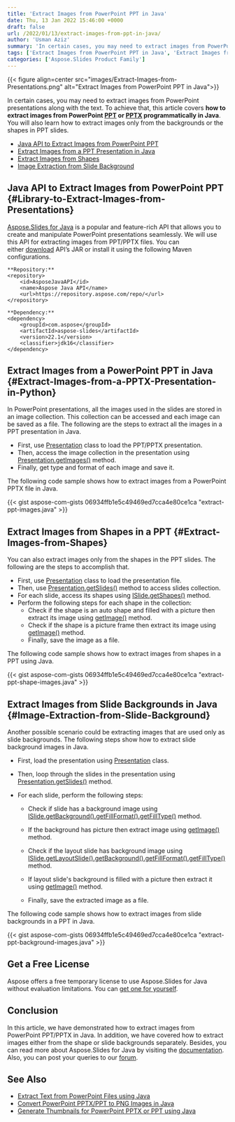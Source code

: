 ```yaml
---
title: 'Extract Images from PowerPoint PPT in Java'
date: Thu, 13 Jan 2022 15:46:00 +0000
draft: false
url: /2022/01/13/extract-images-from-ppt-in-java/
author: 'Usman Aziz'
summary: 'In certain cases, you may need to extract images from PowerPoint presentations along with the text. To achieve that, this article covers **how to extract images from PowerPoint [PPT][1] or [PPTX][2] programmatically in Java**. You will also learn how to extract images only from the backgrounds or the shapes in PPT slides.'
tags: ['Extract Images from PowerPoint PPT in Java', 'Extract Images from a PPT in Java', 'Extract Images from a PPTX Presentation in Java', 'Java API to Extract Images from PowerPoint PPT']
categories: ['Aspose.Slides Product Family']
---
```




{{< figure align=center src="images/Extract-Images-from-Presentations.png" alt="Extract Images from PowerPoint PPT in Java">}}


In certain cases, you may need to extract images from PowerPoint presentations along with the text. To achieve that, this article covers **how to extract images from PowerPoint [PPT][3] or [PPTX][4] programmatically in Java**. You will also learn how to extract images only from the backgrounds or the shapes in PPT slides.

*   [Java API to Extract Images from PowerPoint PPT][5]
*   [Extract Images from a PPT Presentation in Java][6]
*   [Extract Images from Shapes][7]
*   [Image Extraction from Slide Background][8]

## Java API to Extract Images from PowerPoint PPT {#Library-to-Extract-Images-from-Presentations}

[Aspose.Slides for Java][9] is a popular and feature-rich API that allows you to create and manipulate PowerPoint presentations seamlessly. We will use this API for extracting images from PPT/PPTX files. You can either [download][10] API’s JAR or install it using the following Maven configurations.

```
**Repository:**
<repository>
    <id>AsposeJavaAPI</id>
    <name>Aspose Java API</name>
    <url>https://repository.aspose.com/repo/</url>
</repository>

**Dependency:**
<dependency>
    <groupId>com.aspose</groupId>
    <artifactId>aspose-slides</artifactId>
    <version>22.1</version>
    <classifier>jdk16</classifier>
</dependency>
```

## Extract Images from a PowerPoint PPT in Java {#Extract-Images-from-a-PPTX-Presentation-in-Python}

In PowerPoint presentations, all the images used in the slides are stored in an image collection. This collection can be accessed and each image can be saved as a file. The following are the steps to extract all the images in a PPT presentation in Java.

*   First, use [Presentation][11] class to load the PPT/PPTX presentation.
*   Then, access the image collection in the presentation using [Presentation.getImages()][12] method.
*   Finally, get type and format of each image and save it.

The following code sample shows how to extract images from a PowerPoint PPTX file in Java.

{{< gist aspose-com-gists 06934ffb1e5c49469ed7cca4e80ce1ca "extract-ppt-images.java" >}}

## Extract Images from Shapes in a PPT {#Extract-Images-from-Shapes}

You can also extract images only from the shapes in the PPT slides. The following are the steps to accomplish that.

*   First, use [Presentation][13] class to load the presentation file.
*   Then, use [Presentation.getSlides()][14] method to access slides collection.
*   For each slide, access its shapes using [ISlide.getShapes()][15] method.
*   Perform the following steps for each shape in the collection:
    *   Check if the shape is an auto shape and filled with a picture then extract its image using [getImage()][16] method.
    *   Check if the shape is a picture frame then extract its image using [getImage()][17] method.
    *   Finally, save the image as a file.

The following code sample shows how to extract images from shapes in a PPT using Java.

{{< gist aspose-com-gists 06934ffb1e5c49469ed7cca4e80ce1ca "extract-ppt-shape-images.java" >}}

## Extract Images from Slide Backgrounds in Java {#Image-Extraction-from-Slide-Background}

Another possible scenario could be extracting images that are used only as slide backgrounds. The following steps show how to extract slide background images in Java.

*   First, load the presentation using [Presentation][18] class.
*   Then, loop through the slides in the presentation using [Presentation.getSlides()][19] method.
*   For each slide, perform the following steps:
    
    *   Check if slide has a background image using [ISlide.getBackground().getFillFormat().getFillType()][20] method.
    *   If the background has picture then extract image using [getImage()][21] method.
    *   Check if the layout slide has background image using [ISlide.getLayoutSlide().getBackground().getFillFormat().getFillType()][22] method.
    *   If layout slide's background is filled with a picture then extract it using [getImage()][23] method.
    
    *   Finally, save the extracted image as a file.

The following code sample shows how to extract images from slide backgrounds in a PPT in Java.

{{< gist aspose-com-gists 06934ffb1e5c49469ed7cca4e80ce1ca "extract-ppt-background-images.java" >}}

## Get a Free License

Aspose offers a free temporary license to use Aspose.Slides for Java without evaluation limitations. You can [get one for yourself][24].

## Conclusion

In this article, we have demonstrated how to extract images from PowerPoint PPT/PPTX in Java. In addition, we have covered how to extract images either from the shape or slide backgrounds separately. Besides, you can read more about Aspose.Slides for Java by visiting the [documentation][25]. Also, you can post your queries to our [forum][26].

## See Also

*   [Extract Text from PowerPoint Files using Java][27]
*   [Convert PowerPoint PPTX/PPT to PNG Images in Java][28]
*   [Generate Thumbnails for PowerPoint PPTX or PPT using Java][29]




[1]: https://docs.fileformat.com/presentation/ppt
[2]: https://docs.fileformat.com/presentation/pptx
[3]: https://docs.fileformat.com/presentation/ppt
[4]: https://docs.fileformat.com/presentation/pptx
[5]: #Library-to-Extract-Images-from-Presentations
[6]: #Extract-Images-from-a-PPTX-Presentation-in-Python
[7]: #Extract-Images-from-Shapes
[8]: #Image-Extraction-from-Slide-Background
[9]: https://products.aspose.com/slides/java
[10]: https://downloads.aspose.com/slides/java
[11]: https://apireference.aspose.com/slides/java/com.aspose.slides/Presentation
[12]: https://apireference.aspose.com/slides/java/com.aspose.slides/Presentation#getImages--
[13]: https://apireference.aspose.com/slides/java/com.aspose.slides/Presentation
[14]: https://apireference.aspose.com/slides/java/com.aspose.slides/Presentation#getSlides--
[15]: https://apireference.aspose.com/slides/java/com.aspose.slides/IBaseSlide#getShapes--
[16]: https://apireference.aspose.com/slides/java/com.aspose.slides/ISlidesPicture#getImage--
[17]: https://apireference.aspose.com/slides/java/com.aspose.slides/ISlidesPicture#getImage--
[18]: https://apireference.aspose.com/slides/java/com.aspose.slides/Presentation
[19]: https://apireference.aspose.com/slides/java/com.aspose.slides/Presentation#getSlides--
[20]: https://apireference.aspose.com/slides/java/com.aspose.slides/IFillFormat#getFillType--
[21]: https://apireference.aspose.com/slides/java/com.aspose.slides/ISlidesPicture#getImage--
[22]: https://apireference.aspose.com/slides/java/com.aspose.slides/IFillFormat#getFillType--
[23]: https://apireference.aspose.com/slides/java/com.aspose.slides/ISlidesPicture#getImage--
[24]: https://purchase.aspose.com/temporary-license
[25]: https://docs.aspose.com/slides/java
[26]: https://forum.aspose.com/
[27]: https://blog.aspose.com/2021/07/28/extract-text-from-powerpoint-files-using-java/
[28]: https://blog.aspose.com/2021/08/01/convert-powerpoint-to-png-in-java/
[29]: https://blog.aspose.com/2021/08/03/generate-thumbnails-for-powerpoint-using-java/




